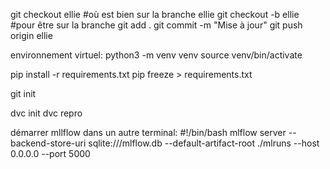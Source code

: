 git checkout ellie    #où est bien sur la branche ellie
git checkout -b ellie #pour être sur la branche
git add .
git commit -m "Mise à jour"
git push origin ellie

environnement virtuel:
python3 -m venv venv
source venv/bin/activate

pip install -r requirements.txt
pip freeze > requirements.txt


git init

dvc init
dvc repro

démarrer mllflow dans un autre terminal:
#!/bin/bash
mlflow server --backend-store-uri sqlite:///mlflow.db --default-artifact-root ./mlruns --host 0.0.0.0 --port 5000

